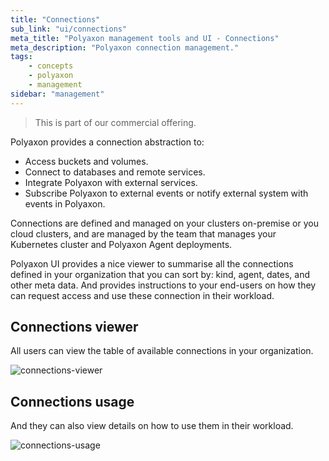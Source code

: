 ```yaml
---
title: "Connections"
sub_link: "ui/connections"
meta_title: "Polyaxon management tools and UI - Connections"
meta_description: "Polyaxon connection management."
tags:
    - concepts
    - polyaxon
    - management
sidebar: "management"
---
```


<blockquote class="commercial">This is part of our commercial offering.</blockquote>

Polyaxon provides a connection abstraction to:
  * Access buckets and volumes.
  * Connect to databases and remote services.
  * Integrate Polyaxon with external services.
  * Subscribe Polyaxon to external events or notify external system with events in Polyaxon.

Connections are defined and managed on your clusters on-premise or you cloud clusters, and are managed by the team that manages your Kubernetes cluster and Polyaxon Agent deployments.

Polyaxon UI provides a nice viewer to summarise all the connections defined in your organization that you can sort by: kind, agent, dates, and other meta data. 
And provides instructions to your end-users on how they can request access and use these connection in their workload.   

## Connections viewer

All users can view the table of available connections in your organization.

![connections-viewer](../../../../content/images/dashboard/connections/viewer.png)

## Connections usage

And they can also view details on how to use them in their workload.

![connections-usage](../../../../content/images/dashboard/connections/usage.png)

